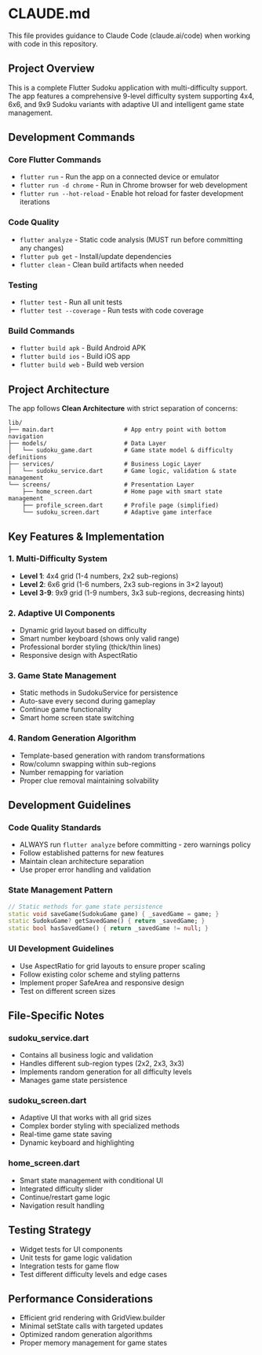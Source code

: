 # CLAUDE.md

This file provides guidance to Claude Code (claude.ai/code) when working with code in this repository.

## Project Overview

This is a complete Flutter Sudoku application with multi-difficulty support. The app features a comprehensive 9-level difficulty system supporting 4x4, 6x6, and 9x9 Sudoku variants with adaptive UI and intelligent game state management.

## Development Commands

### Core Flutter Commands
- `flutter run` - Run the app on a connected device or emulator
- `flutter run -d chrome` - Run in Chrome browser for web development
- `flutter run --hot-reload` - Enable hot reload for faster development iterations

### Code Quality
- `flutter analyze` - Static code analysis (MUST run before committing any changes)
- `flutter pub get` - Install/update dependencies
- `flutter clean` - Clean build artifacts when needed

### Testing
- `flutter test` - Run all unit tests
- `flutter test --coverage` - Run tests with code coverage

### Build Commands
- `flutter build apk` - Build Android APK
- `flutter build ios` - Build iOS app
- `flutter build web` - Build web version

## Project Architecture

The app follows **Clean Architecture** with strict separation of concerns:

```
lib/
├── main.dart                    # App entry point with bottom navigation
├── models/                      # Data Layer
│   └── sudoku_game.dart         # Game state model & difficulty definitions
├── services/                    # Business Logic Layer  
│   └── sudoku_service.dart      # Game logic, validation & state management
└── screens/                     # Presentation Layer
    ├── home_screen.dart         # Home page with smart state management
    ├── profile_screen.dart      # Profile page (simplified)
    └── sudoku_screen.dart       # Adaptive game interface
```

## Key Features & Implementation

### 1. Multi-Difficulty System
- **Level 1**: 4x4 grid (1-4 numbers, 2x2 sub-regions)
- **Level 2**: 6x6 grid (1-6 numbers, 2x3 sub-regions in 3×2 layout)
- **Level 3-9**: 9x9 grid (1-9 numbers, 3x3 sub-regions, decreasing hints)

### 2. Adaptive UI Components
- Dynamic grid layout based on difficulty
- Smart number keyboard (shows only valid range)
- Professional border styling (thick/thin lines)
- Responsive design with AspectRatio

### 3. Game State Management
- Static methods in SudokuService for persistence
- Auto-save every second during gameplay
- Continue game functionality
- Smart home screen state switching

### 4. Random Generation Algorithm
- Template-based generation with random transformations
- Row/column swapping within sub-regions
- Number remapping for variation
- Proper clue removal maintaining solvability

## Development Guidelines

### Code Quality Standards
- ALWAYS run `flutter analyze` before committing - zero warnings policy
- Follow established patterns for new features
- Maintain clean architecture separation
- Use proper error handling and validation

### State Management Pattern
```dart
// Static methods for game state persistence
static void saveGame(SudokuGame game) { _savedGame = game; }
static SudokuGame? getSavedGame() { return _savedGame; }
static bool hasSavedGame() { return _savedGame != null; }
```

### UI Development Guidelines
- Use AspectRatio for grid layouts to ensure proper scaling
- Follow existing color scheme and styling patterns
- Implement proper SafeArea and responsive design
- Test on different screen sizes

## File-Specific Notes

### sudoku_service.dart
- Contains all business logic and validation
- Handles different sub-region types (2x2, 2x3, 3x3)
- Implements random generation for all difficulty levels
- Manages game state persistence

### sudoku_screen.dart
- Adaptive UI that works with all grid sizes
- Complex border styling with specialized methods
- Real-time game state saving
- Dynamic keyboard and highlighting

### home_screen.dart
- Smart state management with conditional UI
- Integrated difficulty slider
- Continue/restart game logic
- Navigation result handling

## Testing Strategy

- Widget tests for UI components
- Unit tests for game logic validation
- Integration tests for game flow
- Test different difficulty levels and edge cases

## Performance Considerations

- Efficient grid rendering with GridView.builder
- Minimal setState calls with targeted updates
- Optimized random generation algorithms
- Proper memory management for game states